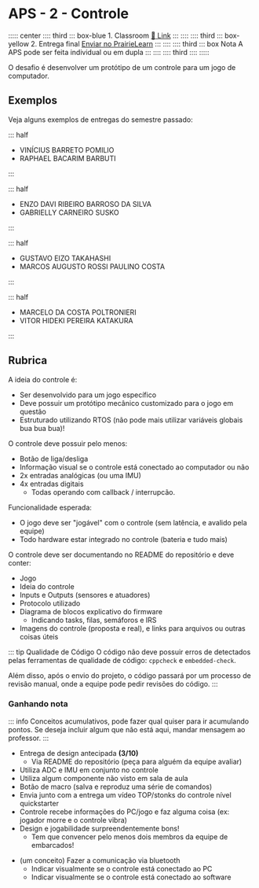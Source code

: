 # APS - 2 - Controle

::::: center
:::: third 
::: box-blue 1. Classroom
[:memo: Link](https://classroom.github.com/a/sh-uAPFJ)
:::
::::
:::: third
::: box-yellow 2. Entrega final
[Enviar no PrairieLearn](https://us.prairielearn.com/pl/course_instance/188020)
:::
::::
:::: third
::: box Nota
A APS pode ser feita individual ou em dupla
:::
::::
:::: third
::::
:::::


<YouTube id="uCgnWqoP4MM"/>

O desafio é desenvolver um protótipo de um controle para um jogo de computador. 

## Exemplos

Veja alguns exemplos de entregas do semestre passado:

::: half
- VINÍCIUS BARRETO POMILIO	
- RAPHAEL BACARIM BARBUTI

<YouTube id="XjOHiLd93II"/>
:::

::: half
- ENZO DAVI RIBEIRO BARROSO DA SILVA
- GABRIELLY CARNEIRO SUSKO

<YouTube id="W6gnPhgk_Oc"/>
:::

::: half
- GUSTAVO EIZO TAKAHASHI	
- MARCOS AUGUSTO ROSSI PAULINO COSTA
<YouTube id="aSvf94ADpdw"/>
:::

::: half
- MARCELO DA COSTA POLTRONIERI	
- VITOR HIDEKI PEREIRA KATAKURA
<YouTube id="2x4wYwhdspk"/>
:::

## Rubrica

A ideia do controle é:

- Ser desenvolvido para um jogo específico
- Deve possuir um protótipo mecânico customizado para o jogo em questão
-  Estruturado utilizando RTOS (não pode mais utilizar variáveis globais bua bua bua)!

O controle deve possuir pelo menos:

- Botão de liga/desliga
- Informação visual se o controle está conectado ao computador ou não
- 2x entradas analógicas (ou uma IMU)
- 4x entradas digitais 
    - Todas operando com callback / interrupcão.

Funcionalidade esperada:

- O jogo deve ser "jogável" com o controle (sem latência, e avalido pela equipe)
- Todo hardware estar integrado no controle (bateria e tudo mais) 

O controle deve ser documentando no README do repositório e deve conter:

- Jogo
- Ideia do controle
- Inputs e Outputs (sensores e atuadores)
- Protocolo utilizado
- Diagrama de blocos explicativo do firmware
    - Indicando tasks, filas, semáforos e IRS
- Imagens do controle (proposta e real), e links para arquivos ou outras coisas úteis

::: tip Qualidade de Código
O código não deve possuir erros de detectados pelas ferramentas de qualidade de código: `cppcheck` e `embedded-check`.

Além disso, após o envio do projeto, o código passará por um processo de revisão manual, onde a equipe pode pedir revisões do código.
:::

### Ganhando nota

::: info
Conceitos acumulativos, pode fazer qual quiser para ir acumulando pontos. Se deseja incluir algum que não está aqui, mandar mensagem ao professor.
:::

<Badge type="info" text="meio conceito:" />

- Entrega de design antecipada **(3/10)**
    - Via README do repositório (peça para alguém da equipe avaliar)
- Utiliza ADC e IMU em conjunto no controle
- Utiliza algum componente não visto em sala de aula
- Botão de macro (salva e reproduz uma série de comandos)
- Envia junto com a entrega um vídeo TOP/stonks do controle nível quickstarter
- Controle recebe informações do PC/jogo e faz alguma coisa (ex: jogador morre e o controle vibra)
- Design e jogabilidade surpreendentemente bons!
    - Tem que convencer pelo menos dois membros da equipe de embarcados!

<Badge type="tip" text="UM conceito:" />

- (um conceito) Fazer a comunicação via bluetooth
    - Indicar visualmente se o controle está conectado ao PC
    - Indicar visualmente se o controle está conectado ao software
